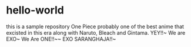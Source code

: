 # hello-world
this is a sample repository
One Piece probably one of the best anime that excisted in this era along with Naruto, Bleach and Gintama.
YEY!!~
We are EXO~ We Are ONE!!~~ EXO SARANGHAJA!!~
